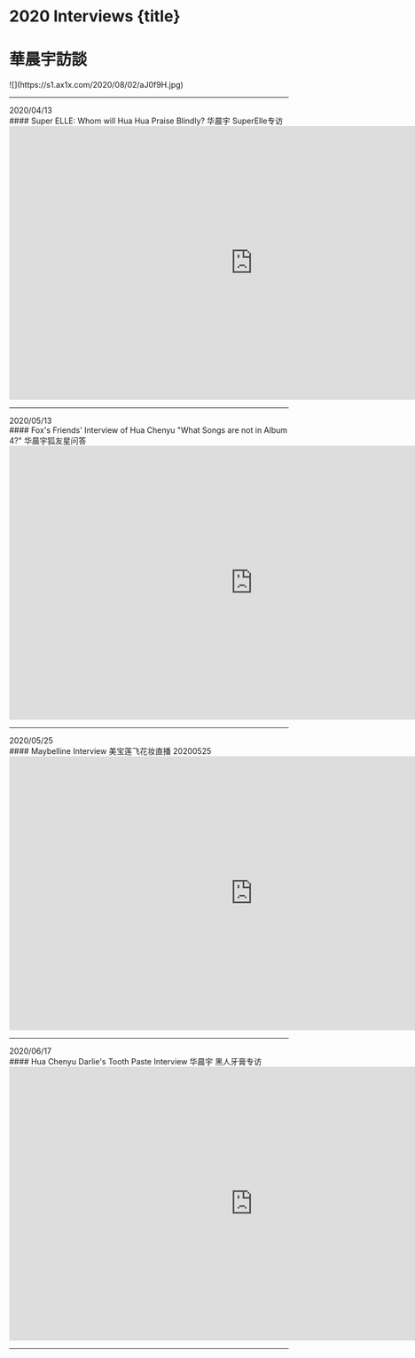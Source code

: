 # 2020 Interviews {title}
# 華晨宇訪談
<div class="background" markdown="1">
![](https://s1.ax1x.com/2020/08/02/aJ0f9H.jpg)
</div>

-------------------------------
</div>
<div class="divider">2020/04/13</div>
#### Super ELLE: Whom will Hua Hua Praise Blindly? 华晨宇 SuperElle专访

<iframe width="878" height="494" src="https://www.youtube.com/embed/7speJJcfvLc" frameborder="0" allow="accelerometer; autoplay; encrypted-media; gyroscope; picture-in-picture" allowfullscreen></iframe>

-------------------------------
</div>
<div class="divider">2020/05/13</div>
#### Fox's Friends' Interview of Hua Chenyu "What Songs are not in Album 4?" 华晨宇狐友星问答 

<iframe width="878" height="494" src="https://www.youtube.com/embed/OM8gH7IuVI4" frameborder="0" allow="accelerometer; autoplay; encrypted-media; gyroscope; picture-in-picture" allowfullscreen></iframe>

-------------------------------
</div>
<div class="divider">2020/05/25</div>
#### Maybelline Interview 美宝莲飞花妆直播 20200525

<iframe width="878" height="494" src="https://www.youtube.com/embed/rJn6_ycFhG8" frameborder="0" allow="accelerometer; autoplay; encrypted-media; gyroscope; picture-in-picture" allowfullscreen></iframe>

-------------------------------
</div>
<div class="divider"> 2020/06/17</div>
#### Hua Chenyu Darlie's Tooth Paste Interview 华晨宇 黑人牙膏专访

<iframe width="878" height="494" src="https://www.youtube.com/embed/sPPPO8Em9TI" frameborder="0" allow="accelerometer; autoplay; encrypted-media; gyroscope; picture-in-picture" allowfullscreen></iframe>

-------------------------------